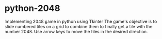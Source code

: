 # python-2048
Implementing 2048 game in python using Tkinter 
The game's objective is to slide numbered tiles on a grid to combine them to finally get a tile with the number 2048. 
Use arrow keys to move the tiles in the desired direction.
